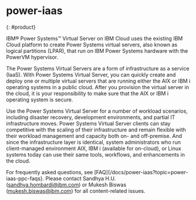 # power-iaas
{: #product}

IBM® Power Systems™ Virtual Server on IBM Cloud uses the existing IBM Cloud platform to create Power Systems virtual servers, also known as logical partitions (LPAR), that run on IBM Power Systems hardware with the PowerVM hypervisor.

The Power Systems Virtual Servers are a form of infrastructure as a service (IaaS). With Power Systems Virtual Server, you can quickly create and deploy one or multiple virtual servers that are running either the AIX or IBM i operating systems in a public cloud. After you provision the virtual server in the cloud, it is your responsibility to make sure that the AIX or IBM i operating system is secure.

Use the Power Systems Virtual Server for a number of workload scenarios, including disaster recovery, development environments, and partial IT infrastructure moves. Power Systems Virtual Server clients can stay competitive with the scaling of their infrastructure and remain flexible with their workload management and capacity both on- and off-premise. And since the infrastructure layer is identical, system administrators who run client-managed environment<!--Q2 client-managed to be confirmed by Joe--> AIX, IBM i (available for on-cloud), or Linux systems today can use their same tools, workflows, and enhancements in the cloud.

For frequently asked questions, see [FAQ]{/docs/power-iaas?topic=power-iaas-ppc-faqs}. Please contact Sandhya H.U. (sandhya.hombardi@ibm.com) or Mukesh Biswas (mukesh.biswas@ibm.com) for all content-related issues.

